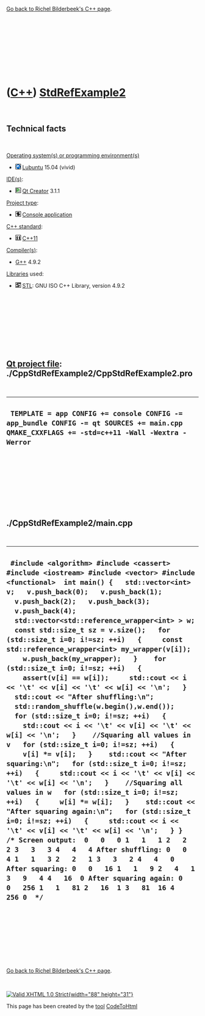 

[Go back to Richel Bilderbeek's C++ page](Cpp.htm).

 

 

 

 

 

([C++](Cpp.htm)) [StdRefExample2](CppStdRefExample2.htm)
========================================================

 

Technical facts
---------------

 

[Operating system(s) or programming environment(s)](CppOs.htm)

-   ![Lubuntu](PicLubuntu.png) [Lubuntu](CppLubuntu.htm) 15.04 (vivid)

[IDE(s)](CppIde.htm):

-   ![Qt Creator](PicQtCreator.png) [Qt Creator](CppQtCreator.htm) 3.1.1

[Project type](CppQtProjectType.htm):

-   ![console](PicConsole.png) [Console
    application](CppConsoleApplication.htm)

[C++ standard](CppStandard.htm):

-   ![C++11](PicCpp11.png) [C++11](Cpp11.htm)

[Compiler(s)](CppCompiler.htm):

-   [G++](CppGpp.htm) 4.9.2

[Libraries](CppLibrary.htm) used:

-   ![STL](PicStl.png) [STL](CppStl.htm): GNU ISO C++ Library, version
    4.9.2

 

 

 

 

 

[Qt project file](CppQtProjectFile.htm): ./CppStdRefExample2/CppStdRefExample2.pro
----------------------------------------------------------------------------------

 

  ----------------------------------------------------------------------------------------------------------------------------------------------
  ` TEMPLATE = app CONFIG += console CONFIG -= app_bundle CONFIG -= qt SOURCES += main.cpp QMAKE_CXXFLAGS += -std=c++11 -Wall -Wextra -Werror`
  ----------------------------------------------------------------------------------------------------------------------------------------------

 

 

 

 

 

./CppStdRefExample2/main.cpp
----------------------------

 

  ----------------------------------------------------------------------------------------------------------------------------------------------------------------------------------------------------------------------------------------------------------------------------------------------------------------------------------------------------------------------------------------------------------------------------------------------------------------------------------------------------------------------------------------------------------------------------------------------------------------------------------------------------------------------------------------------------------------------------------------------------------------------------------------------------------------------------------------------------------------------------------------------------------------------------------------------------------------------------------------------------------------------------------------------------------------------------------------------------------------------------------------------------------------------------------------------------------------------------------------------------------------------------------------------------------------------------------------------------------------------------------------------------------------------------------------------------------------------------------------------------------------------------------------------------------------------------
  ` #include <algorithm> #include <cassert> #include <iostream> #include <vector> #include <functional>  int main() {   std::vector<int> v;   v.push_back(0);   v.push_back(1);   v.push_back(2);   v.push_back(3);   v.push_back(4);    std::vector<std::reference_wrapper<int> > w;   const std::size_t sz = v.size();   for (std::size_t i=0; i!=sz; ++i)   {     const std::reference_wrapper<int> my_wrapper(v[i]);     w.push_back(my_wrapper);   }    for (std::size_t i=0; i!=sz; ++i)   {     assert(v[i] == w[i]);     std::cout << i << '\t' << v[i] << '\t' << w[i] << '\n';   }    std::cout << "After shuffling:\n";   std::random_shuffle(w.begin(),w.end());    for (std::size_t i=0; i!=sz; ++i)   {     std::cout << i << '\t' << v[i] << '\t' << w[i] << '\n';   }    //Squaring all values in v   for (std::size_t i=0; i!=sz; ++i)   {     v[i] *= v[i];   }    std::cout << "After squaring:\n";   for (std::size_t i=0; i!=sz; ++i)   {     std::cout << i << '\t' << v[i] << '\t' << w[i] << '\n';   }    //Squaring all values in w   for (std::size_t i=0; i!=sz; ++i)   {     w[i] *= w[i];   }    std::cout << "After squaring again:\n";   for (std::size_t i=0; i!=sz; ++i)   {     std::cout << i << '\t' << v[i] << '\t' << w[i] << '\n';   } }  /* Screen output:  0   0   0 1   1   1 2   2   2 3   3   3 4   4   4 After shuffling: 0   0   4 1   1   3 2   2   1 3   3   2 4   4   0 After squaring: 0   0   16 1   1   9 2   4   1 3   9   4 4   16  0 After squaring again: 0   0   256 1   1   81 2   16  1 3   81  16 4   256 0  */`
  ----------------------------------------------------------------------------------------------------------------------------------------------------------------------------------------------------------------------------------------------------------------------------------------------------------------------------------------------------------------------------------------------------------------------------------------------------------------------------------------------------------------------------------------------------------------------------------------------------------------------------------------------------------------------------------------------------------------------------------------------------------------------------------------------------------------------------------------------------------------------------------------------------------------------------------------------------------------------------------------------------------------------------------------------------------------------------------------------------------------------------------------------------------------------------------------------------------------------------------------------------------------------------------------------------------------------------------------------------------------------------------------------------------------------------------------------------------------------------------------------------------------------------------------------------------------------------

 

 

 

 

 

[Go back to Richel Bilderbeek's C++ page](Cpp.htm).



 

[![Valid XHTML 1.0 Strict](valid-xhtml10.png){width="88"
height="31"}](http://validator.w3.org/check?uri=referer)

This page has been created by the [tool](Tools.htm)
[CodeToHtml](ToolCodeToHtml.htm)
